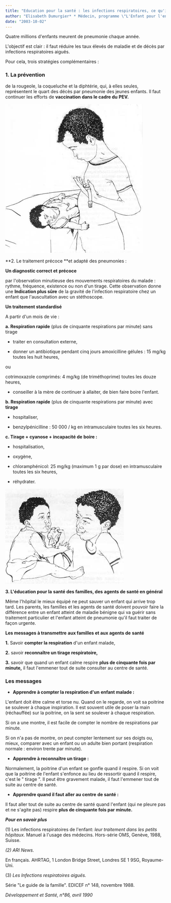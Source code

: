 ```yaml
---
title: "Education pour la santé : les infections respiratoires, ce qu'il faut savoir"
author: "Elisabeth Dumurgier* * Médecin, programme \"L'Enfant pour l'enfant\"."
date: "2003-10-02"
---
```


Quatre millions d'enfants meurent de pneumonie chaque année.

L'objectif est clair : il faut réduire les taux élevés de maladie et de décès par infections respiratoires aiguës.

Pour cela, trois stratégies complémentaires :

### 1. La prévention

de la rougeole, la coqueluche et la diphtérie, qui, à elles seules, représentent le quart des décès par pneumonie des jeunes enfants. Il faut continuer les efforts de **vaccination dans le cadre du** **PEV.**

![](i420-1.jpg)

**2. Le traitement précoce **et adapté des pneumonies :

**Un diagnostic correct et** **précoce**

par l'observation minutieuse des mouvements respiratoires du malade : rythme, fréquence, existence ou non d'un tirage. Cette observation donne une **Indication plus sûre** de la gravité de l'infection respiratoire chez un enfant que l'auscultation avec un stéthoscope.

**Un traitement standardisé**

A partir d'un mois de vie :

**a. Respiration rapide** (plus de cinquante respirations par minute) sans tirage

- traiter en consultation externe,

- donner un antibiotique pendant cinq jours amoxicilline gélules : 15 mg/kg toutes les huit heures,

ou

cotrimoxazole comprimés: 4 mg/kg (de triméthoprime) toutes les douze heures,

- conseiller à la mère de continuer à allaiter, de bien faire boire l'enfant.

**b. Respiration rapide** (plus de cinquante respirations par minute) avec **tirage**

- hospitaliser,

- benzylpénicilline : 50 000 / kg en intramusculaire toutes les six heures.

**c. Tirage + cyanose + incapacité de** **boire :**

- hospitalisation,

- oxygène,

- chloramphénicol: 25 mg/kg (maximum 1 g par dose) en intramusculaire toutes les six heures,

- réhydrater.

![](i420-2.jpg)

**3. L'éducation pour la** **santé des familles, des** **agents de santé en général**

Même l'hôpital le mieux équipé ne peut sauver un enfant qui arrive trop tard. Les parents, les familles et les agents de santé doivent pouvoir faire la différence entre un enfant atteint de maladie bénigne qui va guérir sans traitement particulier et l'enfant atteint de pneumonie qu'il faut traiter de façon urgente.

**Les messages à transmettre** **aux familles et aux agents de** **santé**

**1.** Savoir **compter la respiration** d'un enfant malade,

**2.** savoir **reconnaître un tirage respiratoire,**

**3.** savoir que quand un enfant calme respire **plus de cinquante fois par minute,** il faut l'emmener tout de suite consulter au centre de santé.

### Les messages

- **Apprendre à compter la respiration d'un** **enfant malade :**

L'enfant doit être calme et torse nu. Quand on le regarde, on voit sa poitrine se soulever à chaque inspiration. Il est souvent utile de poser la main (réchauffée) sur la poitrine, on la sent se soulever à chaque respiration.

Si on a une montre, il est facile de compter le nombre de respirations par minute.

Si on n'a pas de montre, on peut compter lentement sur ses doigts ou, mieux, comparer avec un enfant ou un adulte bien portant (respiration normale : environ trente par minute).

- **Apprendre à reconnaître un tirage :**

Normalement, la poitrine d'un enfant se gonfle quand il respire. Si on voit que la poitrine de l'enfant s'enfonce au lieu de ressortir quand il respire, c'est le " tirage ". Il peut être gravement malade, il faut l'emmener tout de suite au centre de santé.

- **Apprendre quand il faut aller au centre** **de santé :**

Il faut aller tout de suite au centre de santé quand l'enfant (qui ne pleure pas et ne s'agite pas) respire **plus de cinquante fois par minute.**

***Pour en savoir plus***

\(1\) Les infections respiratoires de l'enfant: *leur traitement dans les petits hôpitaux.* Manuel à l'usage des médecins. Hors-série OMS, Genève, 1988, Suisse.

*(2) ARI News.*

En français. AHRTAG, 1 London Bridge Street, Londres SE 1 9SG, Royaume-Uni.

\(3\) *Les Infections respiratoires aiguës.*

Série "Le guide de la famille". EDICEF n° 148, novembre 1988.

*Développement et Santé, n°86, avril 1990*
